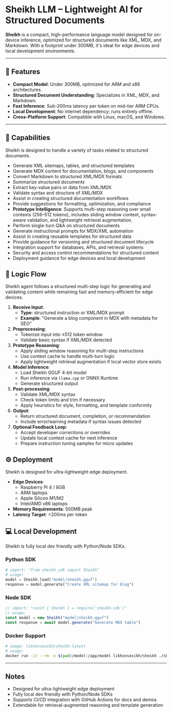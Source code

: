 #  Sheikh LLM – Lightweight AI for Structured Documents

**Sheikh** is a compact, high-performance language model designed for on-device inference, optimized for structured documents like XML, MDX, and Markdown. With a footprint under 300MB, it's ideal for edge devices and local development environments.

---

## 🔧 Features

- **Compact Model**: Under 300MB, optimized for ARM and x86 architectures.
- **Structured Document Understanding**: Specializes in XML, MDX, and Markdown.
- **Fast Inference**: Sub-200ms latency per token on mid-tier ARM CPUs.
- **Local Development**: No internet dependency; runs entirely offline.
- **Cross-Platform Support**: Compatible with Linux, macOS, and Windows.

---

## 🚀 Capabilities

Sheikh is designed to handle a variety of tasks related to structured documents.

- Generate XML sitemaps, tables, and structured templates
- Generate MDX content for documentation, blogs, and components
- Convert Markdown to structured XML/MDX formats
- Summarize structured documents
- Extract key-value pairs or data from XML/MDX
- Validate syntax and structure of XML/MDX
- Assist in creating structured documentation workflows
- Provide suggestions for formatting, optimization, and compliance
- **Prototype Intelligence**: Supports multi-step reasoning over small contexts (256–512 tokens), includes sliding window context, syntax-aware validation, and lightweight retrieval augmentation.
- Perform single-turn Q&A on structured documents
- Generate instructional prompts for MDX/XML automation
- Assist in creating reusable templates for structured data
- Provide guidance for versioning and structured document lifecycle
- Integration support for databases, APIs, and retrieval systems
- Security and access control recommendations for structured content
- Deployment guidance for edge devices and local development

## 🧠 Logic Flow

Sheikh agent follows a structured multi-step logic for generating and validating content while remaining fast and memory-efficient for edge devices.

1.  **Receive Input**:
    -   **Type**: structured instruction or XML/MDX prompt
    -   **Example**: "Generate a blog component in MDX with metadata for SEO"
2.  **Preprocessing**:
    -   Tokenize input into ≤512 token window
    -   Validate basic syntax if XML/MDX detected
3.  **Prototype Reasoning**:
    -   Apply sliding window reasoning for multi-step instructions
    -   Use context cache to handle multi-turn logic
    -   Apply lightweight retrieval augmentation if local vector store exists
4.  **Model Inference**:
    -   Load Sheikh GGUF 4-bit model
    -   Run inference via `llama.cpp` or ONNX Runtime
    -   Generate structured output
5.  **Post-processing**:
    -   Validate XML/MDX syntax
    -   Check token limits and trim if necessary
    -   Apply heuristics for style, formatting, and template conformity
6.  **Output**:
    -   Return structured document, completion, or recommendation
    -   Include error/warning metadata if syntax issues detected
7.  **Optional Feedback Loop**:
    -   Accept developer corrections or overrides
    -   Update local context cache for next inference
    -   Prepare instruction tuning samples for micro updates

## ⚙️ Deployment

Sheikh is designed for ultra-lightweight edge deployment.

-   **Edge Devices**:
    -   Raspberry Pi 4 / 8GB
    -   ARM laptops
    -   Apple Silicon M1/M2
    -   Intel/AMD x86 laptops
-   **Memory Requirements**: 500MB peak
-   **Latency Target**: <200ms per token

## 💻 Local Development

Sheikh is fully local dev friendly with Python/Node SDKs.

### Python SDK

```python
# import: "from sheikh_sdk import Sheikh"
# usage:
model = Sheikh.load("model/sheikh.gguf")
response = model.generate("Create XML sitemap for blog")
```

### Node SDK

```javascript
// import: "const { Sheikh } = require('sheikh-sdk')"
// usage:
const model = new Sheikh("model/sheikh.gguf")
const response = await model.generate("Generate MDX table")
```

### Docker Support

```bash
# image: likhonsexikh/sheikh:latest
# usage:
docker run -it --rm -v $(pwd)/model:/app/model likhonsexikh/sheikh ./sheikh --prompt "Generate MDX snippet"
```

---
## Notes
- Designed for ultra-lightweight edge deployment
- Fully local dev friendly with Python/Node SDKs
- Supports CI/CD integration with GitHub Actions for docs and demos
- Extendable for retrieval-augmented reasoning and template generation
